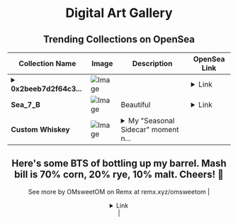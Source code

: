 <div align="center">

# Digital Art Gallery

## Trending Collections on OpenSea

| Collection Name                       | Image                                                                                     | Description                       | OpenSea Link                                                                                          |
|---------------------------------------|-------------------------------------------------------------------------------------------|-----------------------------------|--------------------------------------------------------------------------------------------------------|
| **<details><summary>0x2beeb7d2f64c3...</summary>0x2beeb7d2f64c3932b5e975049ce0f59c9e703cfa</details>** | ![Image](https://i.seadn.io/s/raw/files/662371d5e0a8665a35b37f8206b4c8fe.jpg?w=500&auto=format?w=200&auto=format) |  | <details><summary>Link</summary>[0x2beeb7d2f64c3932b5e975049ce0f59c9e703cfa](https://opensea.io/collection/0x2beeb7d2f64c3932b5e975049ce0f59c9e703cfa)</details> |
| **Sea_7_B** | ![Image](https://i.seadn.io/s/raw/files/75ad649b8800021294b052d821f8cb00.png?w=500&auto=format?w=200&auto=format) | Beautiful  | <details><summary>Link</summary>[Sea_7_B](https://opensea.io/collection/sea-7-b)</details> |
| **Custom Whiskey** | ![Image](https://i.seadn.io/s/raw/files/d40ee8852cb646e227b7a52b0b7927e9.jpg?w=500&auto=format?w=200&auto=format) | <details><summary>My "Seasonal Sidecar" moment n...</summary>My "Seasonal Sidecar" moment notes how whiskey choice can cater to the cocktail - complimenting the ingredients.  I happen to have made a custom whiskey w/ a local distillery that I chose to age w/ Amburana wood to impart notes of warm spice (cinammon, clove) much like whiskey finished in a rum cask - works so well for the holidays!  
Here's some BTS of bottling up my barrel. 
Mash bill is 70% corn, 20% rye, 10% malt.
Cheers! 🥃
--
See more by OMsweetOM on Remx at remx.xyz/omsweetom</details> | <details><summary>Link</summary>[Custom Whiskey](https://opensea.io/collection/custom-whiskey)</details> |

</div>
